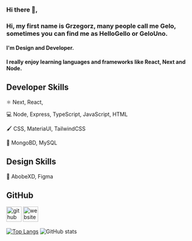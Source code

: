 ### Hi there 👋,

### Hi, my first name is Grzegorz, many people call me Gelo, sometimes you can find me as HelloGello or GeloUno.

#### I'm Design and Developer.

#### I really enjoy learning languages and frameworks like React, Next and Node.
 
### 
 
### 
  
## Developer Skills

⚛️ Next, React,

💻 Node, Express, TypeScript, JavaScript, HTML

🖌️ CSS, MateriaUI, TailwindCSS

🏪 MongoBD, MySQL
 
###  

###  
 
## Design Skills

🌈 AbobeXD, Figma
 
###  
 
###  
 
## GitHub

[<img src='https://cdn.jsdelivr.net/npm/simple-icons@3.0.1/icons/github.svg' alt='github' height='40'>](https://github.com/gelouno)  [<img src='https://cdn.jsdelivr.net/npm/simple-icons@3.0.1/icons/icloud.svg' alt='website' height='40'>](https://gk.vercel.app/)  

[![Top Langs](https://github-readme-stats.vercel.app/api/top-langs/?username=gelouno)](https://github.com/anuraghazra/github-readme-stats)
![GitHub stats](https://github-readme-stats.vercel.app/api?username=gelouno&show_icons=true)  

